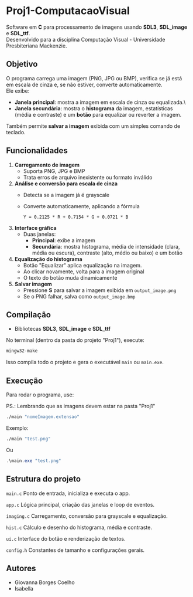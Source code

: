 # Proj1-ComputacaoVisual

Software em **C** para processamento de imagens usando **SDL3**,
**SDL_image** e **SDL_ttf**.\
Desenvolvido para a disciplina Computação Visual - Universidade
Presbiteriana Mackenzie.

## Objetivo

O programa carrega uma imagem (PNG, JPG ou BMP), verifica se já está em
escala de cinza e, se não estiver, converte automaticamente.\
Ele exibe:

-   **Janela principal**: mostra a imagem em escala de cinza ou
    equalizada.\
-   **Janela secundária**: mostra o **histograma** da imagem,
    estatísticas (média e contraste) e um **botão** para equalizar ou
    reverter a imagem.

Também permite **salvar a imagem** exibida com um simples comando de
teclado.

## Funcionalidades

1.  **Carregamento de imagem**
    -   Suporta PNG, JPG e BMP
    -   Trata erros de arquivo inexistente ou formato inválido
2.  **Análise e conversão para escala de cinza**
    -   Detecta se a imagem já é grayscale

    -   Converte automaticamente, aplicando a fórmula

            Y = 0.2125 * R + 0.7154 * G + 0.0721 * B
3.  **Interface gráfica**
    -   Duas janelas:
        -   **Principal**: exibe a imagem
        -   **Secundária**: mostra histograma, média de intensidade
            (clara, média ou escura), contraste (alto, médio ou baixo) e
            um botão
4.  **Equalização do histograma**
    -   Botão "Equalizar" aplica equalização na imagem.
    -   Ao clicar novamente, volta para a imagem original
    -   O texto do botão muda dinamicamente
5.  **Salvar imagem**
    -   Pressione **S** para salvar a imagem exibida em
        `output_image.png`
    -   Se o PNG falhar, salva como `output_image.bmp`

## Compilação

- Bibliotecas **SDL3**, **SDL_image** e **SDL_ttf**

No terminal (dentro da pasta do projeto "Proj1"),
execute:

``` bash
mingw32-make
```

Isso compila todo o projeto e gera o executável `main` ou `main.exe`.

## Execução

Para rodar o programa, use:

PS.: Lembrando que as imagens devem estar na pasta "Proj1"


``` bash
./main "nomeImagem.extensao"
```
Exemplo:

``` bash
./main "test.png"
```

Ou
 ``` powershell
 .\main.exe "test.png"
 ```

## Estrutura do projeto

  `main.c`       Ponto de entrada, inicializa e executa o app.

  `app.c`        Lógica principal, criação das janelas e loop de eventos.

  `imaging.c`    Carregamento, conversão para grayscale e equalização.

  `hist.c`       Cálculo e desenho do histograma, média e contraste.

  `ui.c`         Interface do botão e renderização de textos.

  `config.h`     Constantes de tamanho e configurações gerais.

## Autores

-   Giovanna Borges Coelho
-   Isabella
